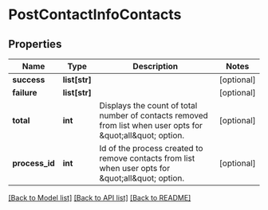 # PostContactInfoContacts

## Properties
Name | Type | Description | Notes
------------ | ------------- | ------------- | -------------
**success** | **list[str]** |  | [optional] 
**failure** | **list[str]** |  | [optional] 
**total** | **int** | Displays the count of total number of contacts removed from list when user opts for \&quot;all\&quot; option. | [optional] 
**process_id** | **int** | Id of the process created to remove contacts from list when user opts for \&quot;all\&quot; option. | [optional] 

[[Back to Model list]](../README.md#documentation-for-models) [[Back to API list]](../README.md#documentation-for-api-endpoints) [[Back to README]](../README.md)

